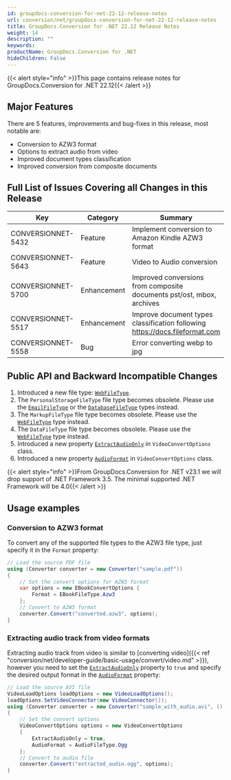 ```yaml
---
id: groupdocs-conversion-for-net-22-12-release-notes
url: conversion/net/groupdocs-conversion-for-net-22-12-release-notes
title: GroupDocs.Conversion for .NET 22.12 Release Notes
weight: 14
description: ""
keywords: 
productName: GroupDocs.Conversion for .NET
hideChildren: False
---
```

{{< alert style="info" >}}This page contains release notes for GroupDocs.Conversion for .NET 22.12{{< /alert >}}

## Major Features

There are 5 features, improvements and bug-fixes in this release, most notable are:

* Conversion to AZW3 format
* Options to extract audio from video 
* Improved document types classification
* Improved conversion from composite documents

## Full List of Issues Covering all Changes in this Release

| Key | Category | Summary |
| --- | --- | --- |
| CONVERSIONNET-5432 | Feature | Implement conversion to Amazon Kindle AZW3 format |
| CONVERSIONNET-5643 | Feature | Video to Audio conversion |
| CONVERSIONNET-5700 | Enhancement | Improved conversions from composite documents pst/ost, mbox, archives |
| CONVERSIONNET-5517 | Enhancement | Improve document types classification following https://docs.fileformat.com |
| CONVERSIONNET-5558 | Bug | Error converting webp to jpg |


## Public API and Backward Incompatible Changes

1. Introduced a new file type: [`WebFileType`](https://reference.groupdocs.com/conversion/net/groupdocs.conversion.filetypes/webfiletype/).
2. The `PersonalStorageFileType` file type becomes obsolete. Please use the [`EmailFileType`](https://reference.groupdocs.com/conversion/net/groupdocs.conversion.filetypes/emailfiletype/) or the [`DatabaseFileType`](https://reference.groupdocs.com/conversion/net/groupdocs.conversion.filetypes/databasefiletype/) types instead.
3. The `MarkupFileType` file type becomes obsolete. Please use the  [`WebFileType`](https://reference.groupdocs.com/conversion/net/groupdocs.conversion.filetypes/webfiletype/) type instead.
4. The `DataFileType` file type becomes obsolete. Please use the  [`WebFileType`](https://reference.groupdocs.com/conversion/net/groupdocs.conversion.filetypes/webfiletype/) type instead.
5.  Introduced a new property [`ExtractAudioOnly`](https://reference.groupdocs.com/conversion/net/groupdocs.conversion.options.convert/videoconvertoptions/extractaudioonly/) in `VideoConvertOptions` class.
6.  Introduced a new property [`AudioFormat`](https://reference.groupdocs.com/conversion/net/groupdocs.conversion.options.convert/videoconvertoptions/audioformat/) in `VideoConvertOptions` class.

{{< alert style="info" >}}From GroupDocs.Conversion for .NET v23.1 we will drop support of .NET Framework 3.5. The minimal supported .NET Framework will be 4.0{{< /alert >}}

## Usage examples

### Conversion to AZW3 format
To convert any of the supported file types to the AZW3 file type, just specify it in the `Format` property:

```csharp
// Load the source PDF file
using (Converter converter = new Converter("sample.pdf"))
{
    // Set the convert options for AZW3 format
    var options = new EBookConvertOptions {
        Format = EBookFileType.Azw3
    };
    // Convert to AZW3 format
    converter.Convert("converted.azw3", options);
}
```
### Extracting audio track from video formats
Extracting audio track from video is similar to [converting video]({{< ref "conversion/net/developer-guide/basic-usage/convert/video.md" >}}), however you need to set the [`ExtractAudioOnly`](https://reference.groupdocs.com/conversion/net/groupdocs.conversion.options.convert/videoconvertoptions/extractaudioonly/) property to `true` and specify the desired output format in the [`AudioFormat`](https://reference.groupdocs.com/conversion/net/groupdocs.conversion.options.convert/videoconvertoptions/audioformat/) property:

```csharp
// Load the source AVI file
VideoLoadOptions loadOptions = new VideoLoadOptions();
loadOptions.SetVideoConnector(new VideoConnector());
using (Converter converter = new Converter("sample_with_audio.avi", () => loadOptions))
{
    // Set the convert options
    VideoConvertOptions options = new VideoConvertOptions
    {
        ExtractAudioOnly = true,
        AudioFormat = AudioFileType.Ogg
    };
    // Convert to audio file
    converter.Convert("extracted_audio.ogg", options);
}
```
